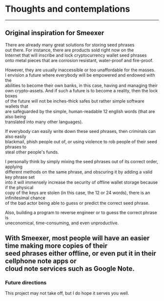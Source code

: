 # Thoughts and contemplations

---
## Original inspiration for Smeexer

There are already many great solutions for storing seed phrases\
out there. For instance, there are products sold right now on the\
Internet that will inscribe and lock cryptocurrency wallet seed phrases\
onto metal pieces that are corrosion resistant, water-proof and fire-proof.

However, they are usually inaccessible or too unaffordable for the masses.\
I envision a future where everybody will be empowered and endowed with the\
abilities to become their own banks, in this case, having and managing their\
own crypto-assets. And if such a future is to become a reality, then the lock boxes\
of the future will not be inches-thick safes but rather simple software wallets that\
are safeguarded by the simple, human-readable 12 english words (that are also being\
translated into many other languages). 

If everybody can easily write down these seed phrases, then criminals can also easily\
blackmail, phish people out of, or using violence to rob people of their seed phrases to\
steal other people's funds. 

I personally think by simply mixing the seed phrases out of its correct order, applying\
different methods on the same phrase, and obscuring it by adding a valid key phrase set\
into it will immensely increase the security of offline wallet storage because if the physical\
copy of the keys are stolen (in this case, the 12 or 24 words), there is an infinitesimal chance\
of the bad actor being able to guess or predict the correct seed phrase.

Also, building a program to reverse engineer or to guess the correct phrase is\
uneconomical, time-consuming, and even unproductive. 

With Smeexer, most people will have an easier time making more copies of their\
seed phrases either offline, or even put it in their cellphone note apps or\
cloud note services such as Google Note. 
---
### Future directions
This project may not take off, but I do hope it serves you well.

